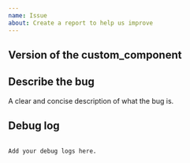 ```yaml
---
name: Issue
about: Create a report to help us improve
---
```


<!-- Before you open a new issue, search through the existing issues to see if others have had the same problem.

Issues not containing the minimum requirements will be closed:

- Issues without a description (using the header is not good enough) will be closed.
- Issues without debug logging will be closed.

-->

## Version of the custom_component

<!-- If you are not using the newest version, download and try that before opening an issue
If you are unsure about the version check the const.py file.
-->

## Describe the bug

A clear and concise description of what the bug is.

## Debug log

```text

Add your debug logs here.

```
